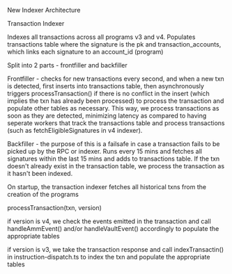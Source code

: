 New Indexer Architecture


Transaction Indexer

Indexes all transactions across all programs v3 and v4. Populates transactions table where the signature is the pk and transaction_accounts, 
which links each signature to an account_id (program)

Split into 2 parts - frontfiller and backfiller

Frontfiller - checks for new transactions every second, and when a new txn is detected, first inserts into transactions table, 
then asynchronously triggers processTransaction() if there is no conflict in the insert (which implies the txn has already been processed) to 
process the transaction and populate other tables as necessary. This way, we process transactions as soon as they are detected, minimizing latency
as compared to having seperate workers that track the transactions table and process transactions (such as fetchEligibleSignatures in v4 indexer).

Backfiller - the purpose of this is a failsafe in case a transaction fails to be picked up by the RPC or indexer. 
Runs every 15 mins and fetches all signatures within the last 15 mins and adds to transactions table.
If the txn doesn't already exist in the transaction table, we process the transaction as it hasn't been indexed.

On startup, the transaction indexer fetches all historical txns from the creation of the programs



processTransaction(txn, version)

if version is v4, we check the events emitted in the transaction and call handleAmmEvent() and/or handleVaultEvent() accordingly to populate the 
appropriate tables

if version is v3, we take the transaction response and call indexTransactin() in instruction-dispatch.ts to index the txn and populate the 
appropriate tables
